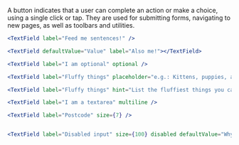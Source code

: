A button indicates that a user can complete an action or make a choice, using a single click or tap. They are used for submitting forms, navigating to new pages, as well as toolbars and utilities.

```jsx
<TextField label="Feed me sentences!" />

<TextField defaultValue="Value" label="Also me!"></TextField>

<TextField label="I am optional" optional />

<TextField label="Fluffy things" placeholder="e.g.: Kittens, puppies, and ponies." />

<TextField label="Fluffy things" hint="List the fluffiest things you can think of, ideally in alphabetical order." placeholder="e.g.: Kittens, puppies, and ponies." />

<TextField label="I am a textarea" multiline />

<TextField label="Postcode" size={7} />


<TextField label="Disabled input" size={100} disabled defaultValue="Why, hello there."/>
```
